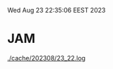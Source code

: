 Wed Aug 23 22:35:06 EEST 2023
# JAM
<a href='./cache/202308/23_22.log'>./cache/202308/23_22.log</a>
